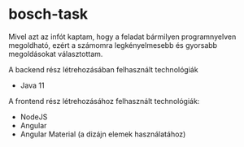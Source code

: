 # bosch-task

Mivel azt az infót kaptam, hogy a feladat bármilyen programnyelven megoldható, ezért a számomra legkényelmesebb és gyorsabb megoldásokat választottam.

A backend rész létrehozásában felhasznált technológiák
- Java 11

A frontend rész létrehozásához felhasznált technológiák:
- NodeJS
- Angular
- Angular Material (a dizájn elemek használatához)